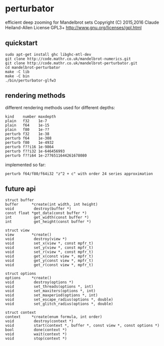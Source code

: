perturbator
===========

efficient deep zooming for Mandelbrot sets
Copyright (C) 2015,2016 Claude Heiland-Allen
License GPL3+ http://www.gnu.org/licenses/gpl.html


quickstart
----------

    sudo apt-get install ghc libghc-mtl-dev
    git clone http://code.mathr.co.uk/mandelbrot-numerics.git
    git clone http://code.mathr.co.uk/mandelbrot-perturbator.git
    cd mandelbrot-perturbator
    make -C lib
    make -C bin
    ./bin/perturbator-glfw3


rendering methods
-----------------

different rendering methods used for different depths:

    kind    number maxdepth   
    plain   f32    1e-7
    plain   f64    1e-15
    plain   f80    1e-??
    perturb f32    1e-38
    perturb f64    1e-308
    perturb f80    1e-4932
    perturb f??i16 1e-9864
    perturb f??i32 1e-646456993
    perturb f??i64 1e-2776511644261678080

implemented so far:

    perturb f64/f80/f64i32 "z^2 + c" with order 24 series approximation


future api
----------

    struct buffer
    buffer      *create(int width, int height)
    void         destroy(buffer *)
    const float *get_data(const buffer *)
    int          get_width(const buffer *)
    int          get_height(const buffer *)

    struct view
    view        *create()
    void         destroy(view *)
    void         set_x(view *, const mpfr_t)
    void         set_y(view *, const mpfr_t)
    void         set_r(view *, const mpfr_t)
    void         get_x(const view *, mpfr_t)
    void         get_y(const view *, mpfr_t)
    void         get_r(const view *, mpfr_t)

    struct options
    options     *create()
    void         destroy(options *)
    void         set_threads(options *, int)
    void         set_maxiters(options *, int)
    void         set_maxperiod(options *, int)
    void         set_escape_radius(options *, double)
    void         set_glitch_radius(options *, double)

    struct context
    context     *create(enum formula, int order)
    void         destroy(context *)
    void         start(context *, buffer *, const view *, const options *)
    bool         done(context *)
    void         wait(context *)
    void         stop(context *)
